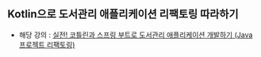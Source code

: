 ## Kotlin으로 도서관리 애플리케이션 리팩토링 따라하기

- 해당 강의 : [실전! 코틀린과 스프링 부트로 도서관리 애플리케이션 개발하기 (Java 프로젝트 리팩토링)](https://www.inflearn.com/course/java-to-kotlin-2)
